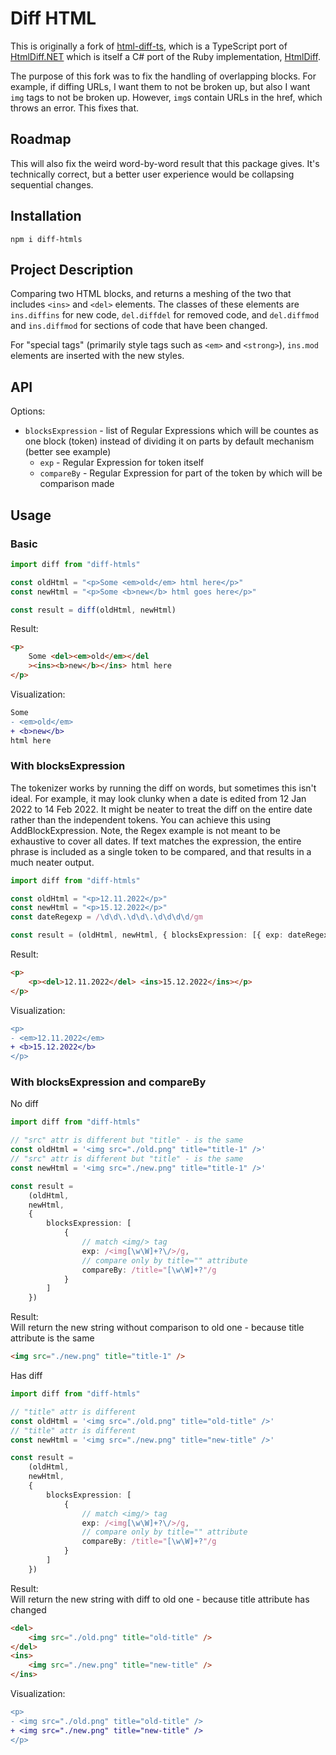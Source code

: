 # Diff HTML

This is originally a fork of
[html-diff-ts](https://github.com/ericmakesapps/html-diff-ts), which is a TypeScript port
of [HtmlDiff.NET](https://github.com/Rohland/htmldiff.net) which is itself a C# port of
the Ruby implementation, [HtmlDiff](https://github.com/myobie/htmldiff/).

The purpose of this fork was to fix the handling of overlapping blocks. For example, if
diffing URLs, I want them to not be broken up, but also I want `img` tags to not be broken
up. However, `img`s contain URLs in the href, which throws an error. This fixes that.

## Roadmap

This will also fix the weird word-by-word result that this package gives. It's technically
correct, but a better user experience would be collapsing sequential changes.

## Installation

`npm i diff-htmls`

## Project Description

Comparing two HTML blocks, and returns a meshing of the two that includes `<ins>` and
`<del>` elements. The classes of these elements are `ins.diffins` for new code,
`del.diffdel` for removed code, and `del.diffmod` and `ins.diffmod` for sections of code
that have been changed.

For "special tags" (primarily style tags such as `<em>` and `<strong>`), `ins.mod`
elements are inserted with the new styles.

## API

Options:

-   `blocksExpression` - list of Regular Expressions which will be countes as one block
    (token) instead of dividing it on parts by default mechanism (better see example)
    -   `exp` - Regular Expression for token itself
    -   `compareBy` - Regular Expression for part of the token by which will be comparison
        made

## Usage

### Basic

```typescript
import diff from "diff-htmls"

const oldHtml = "<p>Some <em>old</em> html here</p>"
const newHtml = "<p>Some <b>new</b> html goes here</p>"

const result = diff(oldHtml, newHtml)
```

Result:

```html
<p>
	Some <del><em>old</em></del
	><ins><b>new</b></ins> html here
</p>
```

Visualization:

```diff
Some
- <em>old</em>
+ <b>new</b>
html here
```

### With blocksExpression

The tokenizer works by running the diff on words, but sometimes this isn't ideal. For example, it may look clunky when a date is edited from 12 Jan 2022 to 14 Feb 2022. It might be neater to treat the diff on the entire date rather than the independent tokens.
You can achieve this using AddBlockExpression. Note, the Regex example is not meant to be exhaustive to cover all dates. If text matches the expression, the entire phrase is included as a single token to be compared, and that results in a much neater output.

```typescript
import diff from "diff-htmls"

const oldHtml = "<p>12.11.2022</p>"
const newHtml = "<p>15.12.2022</p>"
const dateRegexp = /\d\d\.\d\d\.\d\d\d\d/gm

const result = (oldHtml, newHtml, { blocksExpression: [{ exp: dateRegexp }] })
```

Result:

```html
<p>
    <p><del>12.11.2022</del> <ins>15.12.2022</ins></p>
</p>
```

Visualization:

```diff
<p>
- <em>12.11.2022</em>
+ <b>15.12.2022</b>
</p>
```

### With blocksExpression and compareBy

No diff

```typescript
import diff from "diff-htmls"

// "src" attr is different but "title" - is the same
const oldHtml = '<img src="./old.png" title="title-1" />'
// "src" attr is different but "title" - is the same
const newHtml = '<img src="./new.png" title="title-1" />'

const result =
	(oldHtml,
	newHtml,
	{
		blocksExpression: [
			{
				// match <img/> tag
				exp: /<img[\w\W]+?\/>/g,
				// compare only by title="" attribute
				compareBy: /title="[\w\W]+?"/g
			}
		]
	})
```

Result:  
Will return the new string without comparison to old one - because title attribute is the
same

```html
<img src="./new.png" title="title-1" />
```

Has diff

```typescript
import diff from "diff-htmls"

// "title" attr is different
const oldHtml = '<img src="./old.png" title="old-title" />'
// "title" attr is different
const newHtml = '<img src="./new.png" title="new-title" />'

const result =
	(oldHtml,
	newHtml,
	{
		blocksExpression: [
			{
				// match <img/> tag
				exp: /<img[\w\W]+?\/>/g,
				// compare only by title="" attribute
				compareBy: /title="[\w\W]+?"/g
			}
		]
	})
```

Result:  
Will return the new string with diff to old one - because title attribute has changed

```html
<del>
	<img src="./old.png" title="old-title" />
</del>
<ins>
	<img src="./new.png" title="new-title" />
</ins>
```

Visualization:

```diff
<p>
- <img src="./old.png" title="old-title" />
+ <img src="./new.png" title="new-title" />
</p>
```
